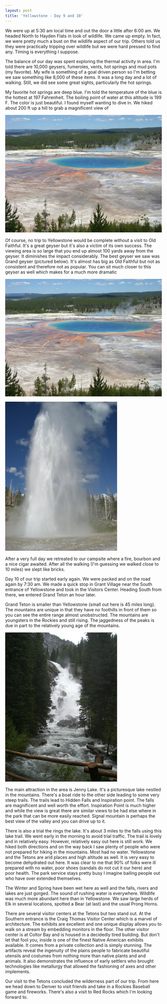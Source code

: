 ```yaml
---
layout: post
title: 'Yellowstone - Day 9 and 10'
---
```

We were up at 5:30 am local time and out the door a little after 6:00 am. We headed North to Hayden Flats in look of wildlife. We came up empty. In fact, we were pretty much a bust on the wildlife aspect of our trip. Others told us they were practically tripping over wildlife but we were hard pressed to find any. Timing is everything I suppose.

The balance of our day was spent exploring the thermal activity in area. I'm told there are 10,000 geysers, fumeroles, vents, hot springs and mud pots (my favorite). My wife is something of a goal driven person so I'm betting we saw something like 8,000 of these items. It was a long day and a lot of walking. Still, we did see some great sights, particularly the hot springs.

My favorite hot springs are deep blue. I'm told the temperature of the blue is the hottest at 197 Fahrenheit. The boiling point of water at this altitude is 199 F. The color is just beautiful. I found myself wanting to dive in. We hiked about 200 ft up a hill to grab a magnificent view of 

![](/cdn/images/blog/YellowstoneDay9and10_10C60/CIMG1817.jpg)

Of course, no trip to Yellowstone would be complete without a visit to Old Faithful. It's a great geyser but it's also a victim of its own success. The viewing area is so large that you end up almost 100 yards away from the geyser. It diminishes the impact considerably. The best geyser we saw was Grand geyser (pictured below). It's almost has big as Old Faithful but not as consistent and therefore not as popular. You can sit much closer to this geyser as well which makes for a much more dramatic 

![](/cdn/images/blog/YellowstoneDay9and10_10C60/CIMG1817.jpg)

![](/cdn/images/blog/YellowstoneDay9and10_10C60/CIMG1840.jpg)

After a very full day we retreated to our campsite where a fire, bourbon and a nice cigar awaited. After all the walking (I'm guessing we walked close to 10 miles) we slept like bricks.

Day 10 of our trip started early again. We were packed and on the road again by 7:30 am. We made a quick stop in Grant Village near the South entrance of Yellowstone and took in the Visitors Center. Heading South from there, we entered Grand Teton an hour later.

Grand Teton is smaller than Yellowstone (small out here is 45 miles long). The mountains are unique in that they have no foothills in front of them so you can see the entire range almost unobstructed. The mountains are youngsters in the Rockies and still rising. The jaggedness of the peaks is due in part to the relatively young age of the mountains.

![](/cdn/images/blog/YellowstoneDay9and10_10C60/CIMG1919.jpg)

The main attraction in the area is Jenny Lake. It's a picturesque lake nestled in the mountains. There's a boat ride to the other side leading to some very steep trails. The trails lead to Hidden Falls and Inspiration point. The falls are magnificent and well worth the effort. Inspiration Point is much higher and while the view is great there are similar views to be had else where in the park that can be more easily reached. Signal mountain is perhaps the best view of the valley and you can drive up to it.

There is also a trial the rings the lake. It's about 3 miles to the falls using this lake trail. We went early in the morning to avoid trial traffic. The trail is lovely and in relatively easy. However, relatively easy out here is still work. We hiked both directions and on the way back I saw plenty of people who were not prepared for hiking in the mountains. Most had no water. Yellowstone and the Tetons are arid places and high altitude as well. It is very easy to become dehydrated out here. It was clear to me that 90% of folks were ill prepared with no water, poor shoes (sandals do not cut it our here) and poor health. The park service stays pretty busy I imagine bailing people out who have over extended themselves.

The Winter and Spring have been wet here as well and the falls, rivers and lakes are just gorged. The sound of rushing water is everywhere. Wildlife was much more abundant here than in Yellowstone. We saw large herds of Elk in several locations, spotted a Bear (at last) and the usual Prong Horns.

There are several visitor centers at the Tetons but two stand out. At the Southern entrance is the Craig Thomas Visitor Center which is a marvel of architecture. The exhibits are excellent and one unique display allows you to walk on a stream by embedding monitors in the floor. The other visitor center is at Coltor Bay and is housed in a decidedly tired building. But don't let that fool you, inside is one of the finest Native American exhibits available. It comes from a private collection and is simply stunning. The artifacts reveal the ingenuity of the plains people to fabricate beautiful utensils and costumes from nothing more than native plants and and animals. It also demonstrates the influence of early settlers who brought technologies like metallurgy that allowed the fashioning of axes and other implements.

Our visit to the Tetons concluded the wilderness part of our trip. From here we head down to Denver to visit friends and take in a Rockies Baseball game and fireworks. There's also a visit to Red Rocks which I'm looking forward to.
